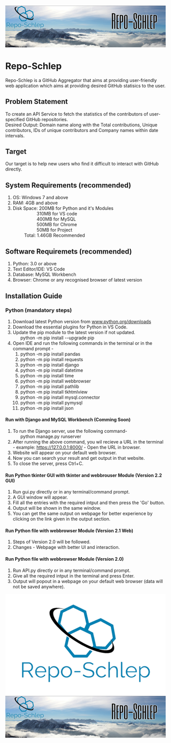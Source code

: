 ![Alt text](https://github.com/akashdeepchand/Repo-Schlep/blob/main/Code_V2.2_GUI/images/nav1.png?raw=true "Repo-Schlep")
# Repo-Schlep
Repo-Schlep is a GitHub Aggregator that aims at providing user-friendly web application which aims at providing desired GitHub statisics to the user.

## Problem Statement
To create an API Service to fetch the statistics of the contributors of user-specified GitHub repositories. <br />
Desired Output: Domain name along with the Total contributions, Unique contributors, IDs of unique contributors and Company names within date intervals.

## Target
Our target is to help new users who find it difficult to interact with GitHub directly. 

## System Requirements (recommended)
1. OS: Windows 7 and above
2. RAM: 4GB and above
3. Disk Space: 200MB for Python and it's Modules <br /> 
 &nbsp; &nbsp; &nbsp; &nbsp; &nbsp; &nbsp; &nbsp; &nbsp; &nbsp; &nbsp;310MB for VS code <br />
 &nbsp; &nbsp; &nbsp; &nbsp; &nbsp; &nbsp; &nbsp; &nbsp; &nbsp; &nbsp;400MB for MySQL <br />
 &nbsp; &nbsp; &nbsp; &nbsp; &nbsp; &nbsp; &nbsp; &nbsp; &nbsp; &nbsp;500MB for Chrome <br />
 &nbsp; &nbsp; &nbsp; &nbsp; &nbsp; &nbsp; &nbsp; &nbsp; &nbsp; &nbsp;50MB for Project <br />
 &nbsp; &nbsp; &nbsp; &nbsp; &nbsp;Total: 1.46GB Recommended

## Software Requiremets (recommended) 
1. Python: 3.0 or above
2. Text Editor/IDE: VS Code 
3. Database: MySQL Workbench
4. Browser: Chrome or any recognised browser of latest version

## Installation Guide
### Python (mandatory steps)
1. Download latest Python version from www.python.org/downloads
2. Download the essential plugins for Python in VS Code.
3. Update the pip module to the latest version if not updated. <br />
 &nbsp; &nbsp; &nbsp; python -m pip install --upgrade pip       
5. Open IDE and run the following commands in the terminal or in the command prompt -
     1. python -m pip install pandas
     2. python -m pip install requests
     3. python -m pip install django
     4. python -m pip install datetime
     5. python -m pip install time
     6. python -m pip install webbrowser
     7. python -m pip install pathlib
     8. python -m pip install tkhtmlview
     9. python -m pip install mysql.connector
     10. python -m pip install pymysql
     11. python -m pip install json
#### Run with Django and MySQL Workbench (Comming Soon)
1. To run the Django server, use the following command- <br /> 
 &nbsp; &nbsp; &nbsp; python manage.py runserver
2. After running the above command, you wil recieve a URL in the terminal - example: https://127.0.0.1:8000/ - Open the URL in browser.
3. Website will appear on your default web browser.
4. Now you can search your result and get output in that website.
5. To close the server, press Ctrl+C. 
#### Run Python tkinter GUI with tkinter and webbrouser Module (Version 2.2 GUI)
1. Run gui.py directly or in any terminal/command prompt.
2. A GUI window will appear.
3. Fill all the entries with the required intput and then press the 'Go' button.
4. Output will be shown in the same window.
5. You can get the same output on webpage for better experience by clicking on the link given in the output section.
#### Run Python file with webbrowser Module (Version 2.1 Web)
1. Steps of Version 2.0 will be followed.
2. Changes - Webpage with better UI and interaction.
#### Run Python file with webbrowser Module (Version 2.0)
1. Run API.py directly or in any terminal/command prompt.
2. Give all the required intput in the terminal and press Enter.
3. Output will popout in a webpage on your default web browser (data will not be saved anywhere).

![Alt text](https://github.com/akashdeepchand/Repo-Schlep/blob/main/Code_V2.2_GUI/images/1625253269659.png?raw=true "Repo-Schlep-logo")
![Alt text](https://github.com/akashdeepchand/Repo-Schlep/blob/main/Code_V2.2_GUI/images/nav1.png?raw=true "Repo-Schlep")
     
